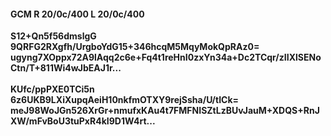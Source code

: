 #### GCM R 20/0c/400 L 20/0c/400
**S12+Qn5f56dmslgG**<br/>**9QRFG2RXgfh/UrgboYdG15+346hcqM5MqyMokQpRAz0=**<br/>**ugyng7XOppx72A9lAqq2c6e+Fq4t1reHnI0zxYn34a+Dc2TCqr/zIIXlSENoCtn/T+811Wi4wJbEAJ1r...**<br/><br/>
**KUfc/ppPXE0TCi5n**<br/>**6z6UKB9LXiXupqAeiH10nkfmOTXY9rejSsha/U/tICk=**<br/>**meJ98WoJGn526XrGr+nmufxKAu4t7FMFNISZtLzBUvJauM+XDQS+RnJXW/mFvBoU3tuPxR4kI9D1W4rt...**